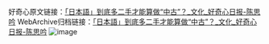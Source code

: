 好奇心原文链接：[「日本語」到底多二手才能算做“中古”？_文化_好奇心日报-陈思吟](https://www.qdaily.com/articles/1927.html)
WebArchive归档链接：[「日本語」到底多二手才能算做“中古”？_文化_好奇心日报-陈思吟](http://web.archive.org/web/20160501182847/http://www.qdaily.com/articles/1927.html)
![image](http://ww3.sinaimg.cn/large/007d5XDply1g3vbtgzfopj30u032gnpd)